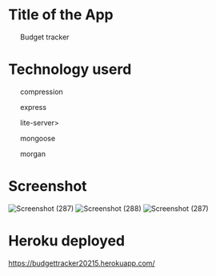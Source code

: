 <h1>Title of the App</h1>
<ul>Budget tracker</ul>

<h1>Technology userd</h1>
<ul>compression</ul>
<ul>express</ul>
<ul>lite-server></ul>
<ul>mongoose</ul>
<ul>morgan</ul>

<h1>Screenshot</h1>

![Screenshot (287)](https://user-images.githubusercontent.com/70430274/115313868-e81e5d80-a128-11eb-9349-dfd2048438d3.png)
![Screenshot (288)](https://user-images.githubusercontent.com/70430274/115313873-e9e82100-a128-11eb-8ba2-27844724eb06.png)
![Screenshot (287)](https://user-images.githubusercontent.com/70430274/115313876-ea80b780-a128-11eb-9284-2f18a4b859b8.png)
<h1>Heroku deployed</h1>

https://budgettracker20215.herokuapp.com/

